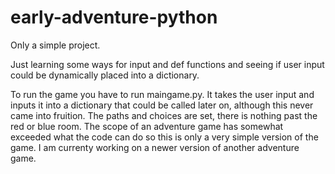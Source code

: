 # early-adventure-python
Only a simple project.

Just learning some ways for input and def functions and seeing if user input could be dynamically placed into a dictionary.


To run the game you have to run maingame.py. It takes the user input and inputs it into a dictionary that could be called later on, although this never came into fruition. The paths and choices are set, there is nothing past the red or blue room. 
The scope of an adventure game has somewhat exceeded what the code can do so this is only a very simple version of the game. 
I am currenty working on a newer version of another adventure game.
